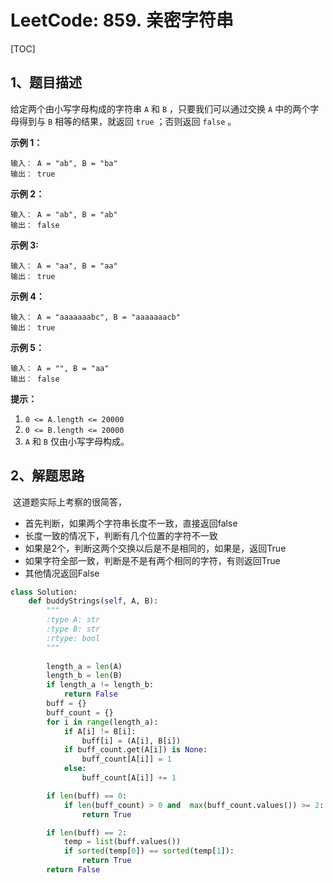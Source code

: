 # LeetCode: 859. 亲密字符串

[TOC]



## 1、题目描述

给定两个由小写字母构成的字符串 `A` 和 `B` ，只要我们可以通过交换 `A` 中的两个字母得到与 `B` 相等的结果，就返回 `true` ；否则返回 `false` 。

 

**示例 1：**

```
输入： A = "ab", B = "ba"
输出： true
```

**示例 2：**

```
输入： A = "ab", B = "ab"
输出： false
```

**示例 3:**

```
输入： A = "aa", B = "aa"
输出： true
```

**示例 4：**

```
输入： A = "aaaaaaabc", B = "aaaaaaacb"
输出： true
```

**示例 5：**

```
输入： A = "", B = "aa"
输出： false
```

 

**提示：**

1. `0 <= A.length <= 20000`
2. `0 <= B.length <= 20000`
3. `A` 和 `B` 仅由小写字母构成。



## 2、解题思路

​	这道题实际上考察的很简答，

- 首先判断，如果两个字符串长度不一致，直接返回false
- 长度一致的情况下，判断有几个位置的字符不一致
- 如果是2个，判断这两个交换以后是不是相同的，如果是，返回True
- 如果字符全部一致，判断是不是有两个相同的字符，有则返回True
- 其他情况返回False



```python
class Solution:
    def buddyStrings(self, A, B):
        """
        :type A: str
        :type B: str
        :rtype: bool
        """
        
        length_a = len(A)
        length_b = len(B)
        if length_a != length_b:
            return False
        buff = {}
        buff_count = {}
        for i in range(length_a):
            if A[i] != B[i]:
                buff[i] = (A[i], B[i])
            if buff_count.get(A[i]) is None:
                buff_count[A[i]] = 1
            else:
                buff_count[A[i]] += 1

        if len(buff) == 0:
            if len(buff_count) > 0 and  max(buff_count.values()) >= 2:
                return True

        if len(buff) == 2:
            temp = list(buff.values())
            if sorted(temp[0]) == sorted(temp[1]):
                return True
        return False
```


